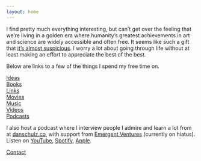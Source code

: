 ```yaml
---
layout: home
---
```


I find pretty much everything interesting, but can’t get over the feeling that we’re living in a golden era where humanity’s greatest achievements in art and science are widely accessible and often free. It seems like such a gift that [it’s almost suspicious](https://en.wikipedia.org/wiki/Anthropic_principle). I worry a lot about going through life without at least making an effort to appreciate the best of the best.

Below are links to a few of the things I spend my free time on.

[Ideas](/ideas/)  
[Books](/books/)  
[Links](/links/)  
[Movies](/movies/)  
[Music](/music/)  
[Videos](/videos/)  
[Podcasts](/podcasts/)

I also host a podcast where I interview people I admire and learn a lot from at [danschulz.co](https://www.danschulz.co/), with support from [Emergent Ventures](https://marginalrevolution.com/marginalrevolution/2024/05/emergent-ventures-34th-cohort.html) (currently on hiatus). Listen on [YouTube](https://www.youtube.com/@dnschlz), [Spotify](https://open.spotify.com/show/59YkrYwjAgiKAVMNGWPaLE), [Apple](https://podcasts.apple.com/us/podcast/undertone/id1693303954).

<a class="muted small" href="/contact">Contact</a>

